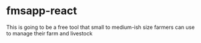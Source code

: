 # fmsapp-react

This is going to be a free tool that small to medium-ish size farmers can use to manage their farm and livestock
